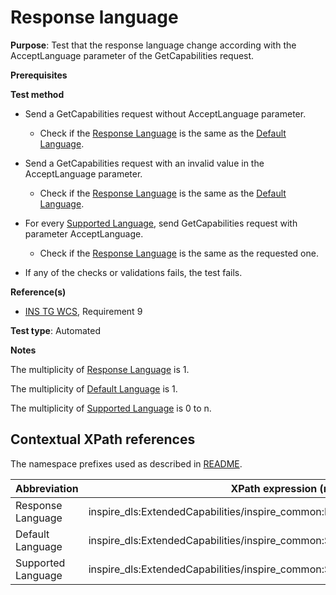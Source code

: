 # Response language

**Purpose**: Test that the response language change according with the AcceptLanguage parameter of the GetCapabilities request.

**Prerequisites**

**Test method**

* Send a GetCapabilities request without AcceptLanguage parameter.

  * Check if the [Response Language](#responseLanguage) is the same as the [Default Language](#defaultLanguage).

* Send a GetCapabilities request with an invalid value in the AcceptLanguage parameter.

  * Check if the [Response Language](#responseLanguage) is the same as the [Default Language](#defaultLanguage).

* For every [Supported Language](#supportedLanguage), send GetCapabilities request with parameter AcceptLanguage.

  * Check if the [Response Language](#responseLanguage) is the same as the requested one.

* If any of the checks or validations fails, the test fails.

**Reference(s)**

* [INS TG WCS](https://inspire.ec.europa.eu/id/document/tg/download-wcs), Requirement 9

**Test type**: Automated

**Notes**

The multiplicity of [Response Language](#responseLanguage) is 1.

The multiplicity of [Default Language](#defaultLanguage) is 1.

The multiplicity of [Supported Language](#supportedLanguage) is 0 to n.

## Contextual XPath references

The namespace prefixes used as described in [README](./README.md#namespaces).

| Abbreviation                                               |  XPath expression (relative to /wcs:Capabilities/ows:ExtendedCapabilities) |
| --------------------------------------------------- | -------------------------------------------------------------- |
| Response Language <a name="responseLanguage"></a> | inspire_dls:ExtendedCapabilities/inspire_common:ResponseLanguage/inspire_common:Language |
| Default Language <a name="defaultLanguage"></a> | inspire_dls:ExtendedCapabilities/inspire_common:SupportedLanguages/inspire_common:DefaultLanguage/inspire_common:Language |
| Supported Language <a name="supportedLanguage"></a> | inspire_dls:ExtendedCapabilities/inspire_common:SupportedLanguages/inspire_common:SupportedLanguage/inspire_common:Language |
